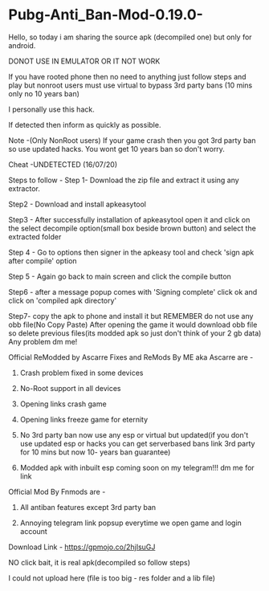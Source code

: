 # Pubg-Anti_Ban-Mod-0.19.0-
Hello, so today i am sharing the source apk (decompiled one) but only for android. 

DONOT USE IN EMULATOR OR IT NOT WORK  

If you have rooted phone then no need to anything just follow steps and play but nonroot users must use virtual to bypass 3rd party bans (10 mins only no 10 years ban) 

I personally use this hack. 

If detected then inform as quickly as possible. 

Note -(Only NonRoot users) If your game crash then you got 3rd party ban so use updated hacks. You wont get 10 years ban so don't worry.  

Cheat -UNDETECTED (16/07/20)  

Steps to follow -  Step 1- Download the zip file and extract it using any extractor. 

Step2 - Download and install apkeasytool 

Step3 - After successfully installation of apkeasytool open it and click on the select decompile option(small box beside brown button) and select the extracted folder 

Step 4 - Go to options then signer in the apkeasy tool and check 'sign apk after compile' option 

Step 5 - Again go back to main screen and click the compile button 

Step6 - after a message popup comes with 'Signing complete' click ok and click on 'compiled apk directory' 

Step7- copy the apk to phone and install it but REMEMBER do not use any obb file(No Copy Paste) After opening the game it would download obb file so delete previous files(its modded apk so just don't think of your 2 gb data)  Any problem dm me! 

Official ReModded by Ascarre Fixes and ReMods By ME aka Ascarre are - 

1. Crash problem fixed in some devices 

2. No-Root support in all devices 

3. Opening links crash game 

4. Opening links freeze game for eternity 

5. No 3rd party ban now use any esp or virtual but updated(if you don't use updated esp or hacks you can get serverbased bans link 3rd party for 10 mins but now 10- years ban guarantee) 

6. Modded apk with inbuilt esp coming soon on my telegram!!! dm me for link  

Official Mod By Fnmods are - 

1. All antiban features except 3rd party ban 

2. Annoying telegram link popsup everytime we open game and login account  

Download Link - https://gpmojo.co/2hjIsuGJ

NO click bait, it is real apk(decompiled so follow steps) 

I could not upload here (file is too big - res folder and a lib file)
